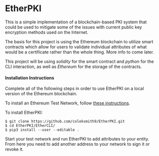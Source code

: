 # EtherPKI
This is a simple implementation of a blockchain-based PKI system that could be used to mitigate some of the issues with current public key encryption methods used on the Internet.

The basis for this project is using the Ethereum blockchain to utilize smart contracts which allow for users to validate individual attributes of what would be a certificate rather than the whole thing. More info to come later.

This project will be using *solidity* for the smart contract and *python* for the CLI interaction, as well as *Ethereum* for the storage of the contracts.

#### Installation Instructions
Complete all of the following steps in order to use EtherPKI on a local version of the Ethereum blockchain.

To install an Ethereum Test Network, follow [these instructions](https://medium.com/swlh/how-to-set-up-a-private-ethereum-blockchain-c0e74260492c).

To install EtherPKI:
```
$ git clone https://github.com/coleksmith9/EtherPKI.git
$ cd EtherPKI/EtherCLI/
$ pip3 install --user --editable .
```

Start your test network and run EtherPKI to add attributes to your entity. From here you need to add another address to your network to sign it or revoke it.
